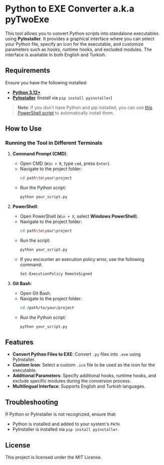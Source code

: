 # Python to EXE Converter a.k.a pyTwoExe

This tool allows you to convert Python scripts into standalone executables using **PyInstaller**. It provides a graphical interface where you can select your Python file, specify an icon for the executable, and customize parameters such as hooks, runtime hooks, and excluded modules. The interface is available in both English and Turkish.

## Requirements

Ensure you have the following installed:
- [**Python 3.12+**](https://www.python.org/downloads/)
- [**PyInstaller**](https://pypi.org/project/pyinstaller/) (Install via `pip install pyinstaller`)

> **Note**: If you don't have Python and pip installed, you can use [this PowerShell script](https://github.com/kanukyu/pythonPipInstaller) to automatically install them.

## How to Use

### Running the Tool in Different Terminals

1. **Command Prompt (CMD)**:
   - Open CMD (`Win + R`, type `cmd`, press `Enter`).
   - Navigate to the project folder:
     ```bash
     cd path\to\your\project
     ```
   - Run the Python script:
     ```bash
     python your_script.py
     ```

2. **PowerShell**:
   - Open PowerShell (`Win + X`, select **Windows PowerShell**).
   - Navigate to the project folder:
     ```bash
     cd path\to\your\project
     ```
   - Run the script:
     ```bash
     python your_script.py
     ```
   - If you encounter an execution policy error, use the following command:
     ```bash
     Set-ExecutionPolicy RemoteSigned
     ```

3. **Git Bash**:
   - Open Git Bash.
   - Navigate to the project folder:
     ```bash
     cd /path/to/your/project
     ```
   - Run the Python script:
     ```bash
     python your_script.py
     ```

## Features

- **Convert Python Files to EXE**: Convert `.py` files into `.exe` using PyInstaller.
- **Custom Icon**: Select a custom `.ico` file to be used as the icon for the executable.
- **Additional Parameters**: Specify additional hooks, runtime hooks, and exclude specific modules during the conversion process.
- **Multilingual Interface**: Supports English and Turkish languages.

## Troubleshooting

If Python or PyInstaller is not recognized, ensure that:
- Python is installed and added to your system's `PATH`.
- PyInstaller is installed via `pip install pyinstaller`.

## License

This project is licensed under the MIT License.
